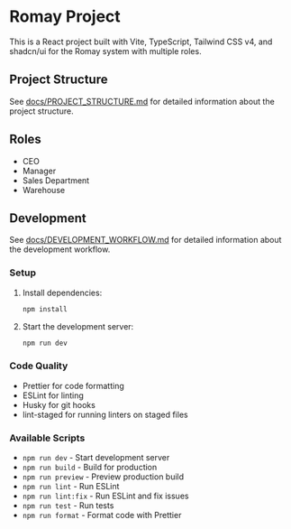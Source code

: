 # Romay Project

This is a React project built with Vite, TypeScript, Tailwind CSS v4, and shadcn/ui for the Romay system with multiple roles.

## Project Structure

See [docs/PROJECT_STRUCTURE.md](docs/PROJECT_STRUCTURE.md) for detailed information about the project structure.

## Roles

- CEO
- Manager
- Sales Department
- Warehouse

## Development

See [docs/DEVELOPMENT_WORKFLOW.md](docs/DEVELOPMENT_WORKFLOW.md) for detailed information about the development workflow.

### Setup

1. Install dependencies:

   ```bash
   npm install
   ```

2. Start the development server:
   ```bash
   npm run dev
   ```

### Code Quality

- Prettier for code formatting
- ESLint for linting
- Husky for git hooks
- lint-staged for running linters on staged files

### Available Scripts

- `npm run dev` - Start development server
- `npm run build` - Build for production
- `npm run preview` - Preview production build
- `npm run lint` - Run ESLint
- `npm run lint:fix` - Run ESLint and fix issues
- `npm run test` - Run tests
- `npm run format` - Format code with Prettier
